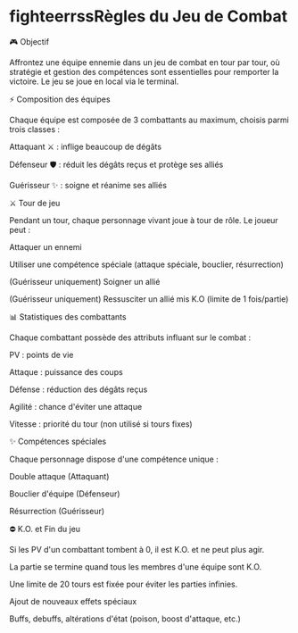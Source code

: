 # fighteerrssRègles du Jeu de Combat 

🎮 Objectif

Affrontez une équipe ennemie dans un jeu de combat en tour par tour, où stratégie et gestion des compétences sont essentielles pour remporter la victoire. Le jeu se joue en local via le terminal.

⚡ Composition des équipes

Chaque équipe est composée de 3 combattants au maximum, choisis parmi trois classes :

Attaquant ⚔️ : inflige beaucoup de dégâts

Défenseur 🛡️ : réduit les dégâts reçus et protège ses alliés

Guérisseur ✨ : soigne et réanime ses alliés

⚔️ Tour de jeu

Pendant un tour, chaque personnage vivant joue à tour de rôle. Le joueur peut :

Attaquer un ennemi

Utiliser une compétence spéciale (attaque spéciale, bouclier, résurrection)

(Guérisseur uniquement) Soigner un allié

(Guérisseur uniquement) Ressusciter un allié mis K.O (limite de 1 fois/partie)

📊 Statistiques des combattants

Chaque combattant possède des attributs influant sur le combat :

PV : points de vie

Attaque : puissance des coups

Défense : réduction des dégâts reçus

Agilité : chance d'éviter une attaque

Vitesse : priorité du tour (non utilisé si tours fixes)

✨ Compétences spéciales

Chaque personnage dispose d'une compétence unique :

Double attaque (Attaquant)

Bouclier d'équipe (Défenseur)

Résurrection (Guérisseur)


⛔ K.O. et Fin du jeu

Si les PV d'un combattant tombent à 0, il est K.O. et ne peut plus agir.

La partie se termine quand tous les membres d'une équipe sont K.O.

Une limite de 20 tours est fixée pour éviter les parties infinies.


Ajout de nouveaux effets spéciaux

Buffs, debuffs, altérations d'état (poison, boost d'attaque, etc.)

 
